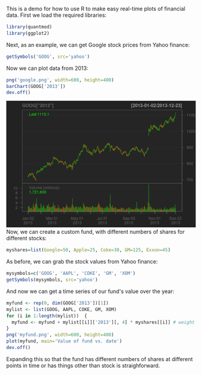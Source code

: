 This is a demo for how to use R to make easy real-time plots of financial data. First we load the required libraries: 
```r
library(quantmod)
library(ggplot2)
```
Next, as an example, we can get Google stock prices from Yahoo finance:
```r
getSymbols('GOOG', src='yahoo')
```
Now we can plot data from 2013: 
```r
png('google.png', width=600, height=400)
barChart(GOOG['2013'])
dev.off()
```
![sample chart](google.png)
Now, we can create a custom fund, with different numbers of shares for different stocks: 
```r
myshares=list(Google=50, Apple=25, Coke=30, GM=125, Exxon=45)
``` 
As before, we can grab the stock values from Yahoo finance:
```r
mysymbols=c('GOOG', 'AAPL', 'COKE', 'GM', 'XOM')
getSymbols(mysymbols, src='yahoo')
```
And now we can get a time series of our fund's value over the year: 
```r
myfund <- rep(0, dim(GOOG['2013'])[1])
mylist <- list(GOOG, AAPL, COKE, GM, XOM)
for (i in 1:length(mylist))  {
  myfund <- myfund + mylist[[i]]['2013'][, 4] * myshares[[i]] # weight by number of shares
}
png('myfund.png', width=600, height=400)
plot(myfund, main='Value of fund vs. date')
dev.off()
```
Expanding this so that the fund has different numbers of shares at different points in time or has things other than stock is straighforward. 

